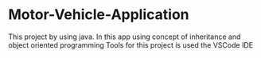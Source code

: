 # Motor-Vehicle-Application
This project by using java.
In this app using concept of inheritance  and object oriented programming 
Tools for this project is used the VSCode IDE
